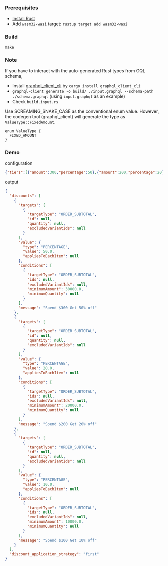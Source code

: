 ### Prerequisites

* [Install Rust](https://www.rust-lang.org/tools/install)
* Add `wasm32-wasi` target: `rustup target add wasm32-wasi`

### Build

```
make
```

### Note

If you have to interact with the auto-generated Rust types from GQL schema,

  * Install [graphql_client_cli](https://github.com/graphql-rust/graphql-client/tree/main/graphql_client_cli) by `cargo install graphql_client_cli`
  * `graphql-client generate -o build/ ./input.graphql --schema-path ./schema.graphql` (using `input.graphql` as an example)
  * Check `build.input.rs`

Use SCREAMING_SNAKE_CASE as the conventional enum value. However, the codegen tool (graphql_client)
will generate the type as `ValueType::FixedAmount`.

```
enum ValueType {
  FIXED_AMOUNT
}
```

### Demo

configuration

```json
{"tiers":[{"amount":300,"percentage":50},{"amount":200,"percentage":20},{"amount":100,"percentage":10}]}
```

output

```JSON
{
  "discounts": [
    {
      "targets": [
        {
          "targetType": "ORDER_SUBTOTAL",
          "id": null,
          "quantity": null,
          "excludedVariantIds": null
        }
      ],
      "value": {
        "type": "PERCENTAGE",
        "value": 50.0,
        "appliesToEachItem": null
      },
      "conditions": [
        {
          "targetType": "ORDER_SUBTOTAL",
          "ids": null,
          "excludedVariantIds": null,
          "minimumAmount": 30000.0,
          "minimumQuantity": null
        }
      ],
      "message": "Spend $300 Get 50% off"
    },
    {
      "targets": [
        {
          "targetType": "ORDER_SUBTOTAL",
          "id": null,
          "quantity": null,
          "excludedVariantIds": null
        }
      ],
      "value": {
        "type": "PERCENTAGE",
        "value": 20.0,
        "appliesToEachItem": null
      },
      "conditions": [
        {
          "targetType": "ORDER_SUBTOTAL",
          "ids": null,
          "excludedVariantIds": null,
          "minimumAmount": 20000.0,
          "minimumQuantity": null
        }
      ],
      "message": "Spend $200 Get 20% off"
    },
    {
      "targets": [
        {
          "targetType": "ORDER_SUBTOTAL",
          "id": null,
          "quantity": null,
          "excludedVariantIds": null
        }
      ],
      "value": {
        "type": "PERCENTAGE",
        "value": 10.0,
        "appliesToEachItem": null
      },
      "conditions": [
        {
          "targetType": "ORDER_SUBTOTAL",
          "ids": null,
          "excludedVariantIds": null,
          "minimumAmount": 10000.0,
          "minimumQuantity": null
        }
      ],
      "message": "Spend $100 Get 10% off"
    }
  ],
  "discount_application_strategy": "first"
}
```



